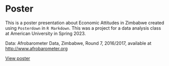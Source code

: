 # Poster

This is a poster presentation about Economic Attitudes in Zimbabwe created using `Posterdown` in `R Markdown`. This was a project for a data analysis class at American University in Spring 2023.

Data:
Afrobarometer Data, Zimbabwe, Round 7, 2016/2017, available at http://www.afrobarometer.org

[View poster](https://alyssaglomb.github.io/Poster/)
